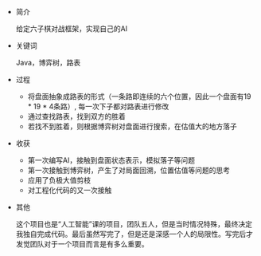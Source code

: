 - 简介

  给定六子棋对战框架，实现自己的AI

- 关键词

  Java，博弈树，路表

- 过程

  - 将盘面抽象成路表的形式（一条路即连续的六个位置，因此一个盘面有19 * 19 * 4条路）, 每一次下子都对路表进行修改
  - 通过查找路表，找到双方的胜着
  - 若找不到胜着，则根据博弈树对盘面进行搜索，在估值大的地方落子

- 收获

  - 第一次编写AI，接触到盘面状态表示，模拟落子等问题
  - 第一次接触到博弈树，产生了对局面回溯，位置估值等问题的思考
  - 应用了负极大值剪枝
  - 对工程化代码的又一次接触

- 其他

  这个项目也是“人工智能”课的项目，团队五人，但是当时情况特殊，最终决定我独自完成代码。最后虽然写完了，但是还是深感一个人的局限性。写完后才发觉团队对于一个项目而言是有多么重要。
  